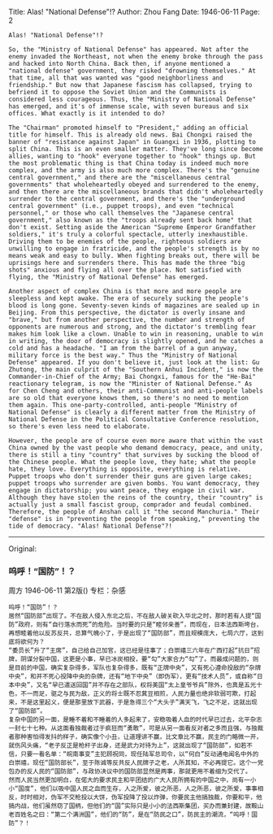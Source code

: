 Title: Alas! "National Defense"!?
Author: Zhou Fang
Date: 1946-06-11
Page: 2

    Alas! "National Defense"!?

    So, the "Ministry of National Defense" has appeared. Not after the enemy invaded the Northeast, not when the enemy broke through the pass and hacked into North China. Back then, if anyone mentioned a "national defense" government, they risked "drowning themselves." At that time, all that was wanted was "good neighborliness and friendship." But now that Japanese fascism has collapsed, trying to befriend it to oppose the Soviet Union and the Communists is considered less courageous. Thus, the "Ministry of National Defense" has emerged, and it's of immense scale, with seven bureaus and six offices. What exactly is it intended to do?

    The "Chairman" promoted himself to "President," adding an official title for himself. This is already old news. Bai Chongxi raised the banner of "resistance against Japan" in Guangxi in 1936, plotting to split China. This is an even smaller matter. They've long since become allies, wanting to "hook" everyone together to "hook" things up. But the most problematic thing is that China today is indeed much more complex, and the army is also much more complex. There's the "genuine central government," and there are the "miscellaneous central governments" that wholeheartedly obeyed and surrendered to the enemy, and then there are the miscellaneous brands that didn't wholeheartedly surrender to the central government, and there's the "underground central government" (i.e., puppet troops), and even "technical personnel," or those who call themselves the "Japanese central government," also known as the "troops already sent back home" that don't exist. Setting aside the American "Supreme Emperor Grandfather soldiers," it's truly a colorful spectacle, utterly inexhaustible. Driving them to be enemies of the people, righteous soldiers are unwilling to engage in fratricide, and the people's strength is by no means weak and easy to bully. When fighting breaks out, there will be uprisings here and surrenders there. This has made the three "big shots" anxious and flying all over the place. Not satisfied with flying, the "Ministry of National Defense" has emerged.

    Another aspect of complex China is that more and more people are sleepless and kept awake. The era of securely sucking the people's blood is long gone. Seventy-seven kinds of magazines are sealed up in Beijing. From this perspective, the dictator is overly insane and "brave," but from another perspective, the number and strength of opponents are numerous and strong, and the dictator's trembling fear makes him look like a clown. Unable to win in reasoning, unable to win in writing, the door of democracy is slightly opened, and he catches a cold and has a headache. "I am from the barrel of a gun anyway, military force is the best way." Thus the "Ministry of National Defense" appeared. If you don't believe it, just look at the list: Gu Zhutong, the main culprit of the "Southern Anhui Incident," is now the Commander-in-Chief of the Army; Bai Chongxi, famous for the "He-Bai" reactionary telegram, is now the "Minister of National Defense." As for Chen Cheng and others, their anti-Communist and anti-people labels are so old that everyone knows them, so there's no need to mention them again. This one-party-controlled, anti-people "Ministry of National Defense" is clearly a different matter from the Ministry of National Defense in the Political Consultative Conference resolution, so there's even less need to elaborate.

    However, the people are of course even more aware that within the vast China owned by the vast people who demand democracy, peace, and unity, there is still a tiny "country" that survives by sucking the blood of the Chinese people. What the people love, they hate; what the people hate, they love. Everything is opposite, everything is relative. Puppet troops who don't surrender their guns are given large cakes; puppet troops who surrender are given bombs. You want democracy, they engage in dictatorship; you want peace, they engage in civil war. Although they have stolen the reins of the country, their "country" is actually just a small fascist group, comprador and feudal combined. Therefore, the people of Anshan call it "the second Manchuria." Their "defense" is in "preventing the people from speaking," preventing the tide of democracy. "Alas! National Defense"?!



<hr /> 

Original: 


### 呜呼！“国防”！？
周方
1946-06-11
第2版()
专栏：杂感

    呜呼！“国防”！？
    居然“国防部”出现了。不在敌人侵入东北之后，不在敌人破关砍入华北之时，那时若有人提“国防”政府，则有“自行落水而死”的危险。当时要的只是“睦邻亲善”，而现在，日本法西斯垮台，再想睦着他以反苏反共，总算气魄小了，于是出现了“国防部”，而且规模庞大，七局六厅，这到底将欲何为？
    “委员长”升了“主席”，自己给自己加官，这已经是往事了；白崇禧三六年在广西打起“抗日”招牌，阴谋分裂中国，这更是小事，早已冰炭相投，要“勾”大家合力“勾”了。而最成问题的，则是目前的中国，确实复杂得多，军队也复杂得多，既有“正牌中央”，又有死心遵命投敌的“杂牌中央”，和并不死心投降中央的杂牌，还有“地下中央”（即伪军），更有“技术人员”，或自称“日本中央”，又名“早已遣送回国”并不存在之部队，权将美国“太上皇爷爷兵”除外，也真是五光十色，不一而足，驱之与民为敌，正义的将士既不忍萁豆相煎，人民力量也绝非软弱可欺，打起来，不是这里起义，便是那里放下武器，于是急得三个“大头子”满天飞，飞之不足，这就出现了“国防部”。
    复杂中国的另一面，是睡不着和不睡着的人多起来了，安稳吸着人血的时代早已过去，北平杂志一封七十七种。从这面看独裁者过于疯狂而“勇敢”，可是从另一面看反对者之多而且强，与独裁者那种害怕得发抖的样子，确实像个小丑，让道理讲不赢，比文章比不赢，民主的门略微一开，就伤风头痛，“老子反正是枪杆子出身，还是武力对待为上”，这就出现了“国防部”，如若不信，只要一看名单：“皖南事变”主犯顾祝同，现任陆军总司令，以“何白”反动通电闻名中外的白崇禧，现任“国防部长”，至于陈诚等反共反人民牌子之老，人所其知，不必再提它。这个一党包办的反人民的“国防部”，与政协决议中的国防部显然是两事，那就更用不着细为交代了。
    然而人民当然更加明白，在偌大的要求民主和平团结的广大人民所拥有的中国之中，尚有一小小“国度”，他们以吸中国人民之血而生存，人之所爱，彼之所恶，人之所恶，彼之所爱，事事相反，时时相对，伪军不交枪投以大饼，伪军投降了投以炸弹，你要民主他搞独裁，你要和平，他搞内战，他们虽然窃了国柄，但他们的“国”实际只是小小的法西斯集团，买办而兼封建，故鞍山老百姓名之曰：“第二个满洲国”，他们的“防”，是在“防民之口”，防民主的潮流，“呜呼！国防”？！
